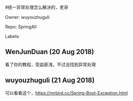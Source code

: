 #统一异常处理怎么解决的，老哥

Owner: wuyouzhuguli

Repo: SpringAll

Labels: 

## WenJunDuan (20 Aug 2018)

看了你的教程，受益匪浅，不过没找到异常处理

## wuyouzhuguli (21 Aug 2018)

可以看看这个，https://mrbird.cc/Spring-Boot-Exception.html


